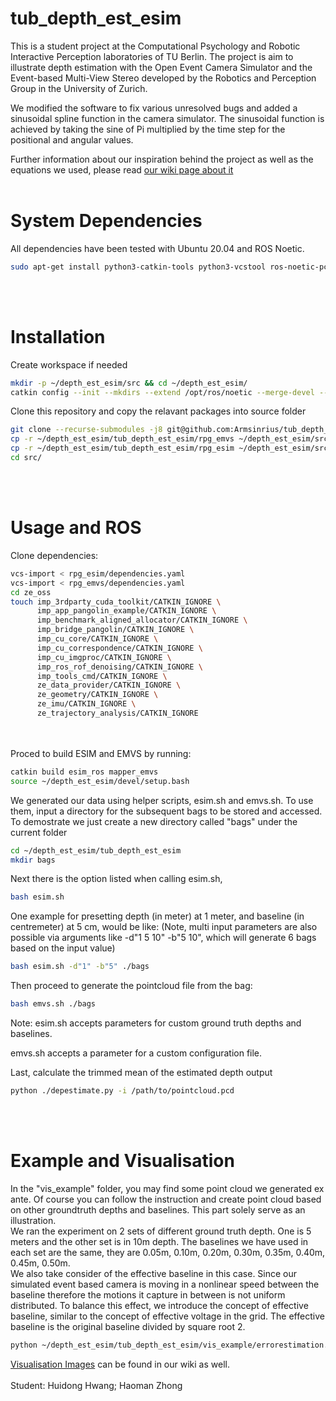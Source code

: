 # tub_depth_est_esim
This is a student project at the Computational Psychology and Robotic Interactive Perception laboratories of TU Berlin. The project is aim to illustrate depth estimation with the Open Event Camera Simulator and the Event-based Multi-View Stereo developed by the Robotics and Perception Group in the University of Zurich.

We modified the software to fix various unresolved bugs and added a sinusoidal spline function in the camera simulator. The sinusoidal function is achieved by taking the sine of Pi multiplied by the time step for the positional and angular values.

Further information about our inspiration behind the project as well as the equations we used, please read [our wiki page about it](https://github.com/Armsinrius/tub_depth_est_esim/wiki/Project-Idea)
<br /> <br />
# System Dependencies
All dependencies have been tested with Ubuntu 20.04 and ROS Noetic.

```bash
sudo apt-get install python3-catkin-tools python3-vcstool ros-noetic-pcl-ros libproj-dev libglfw3 libglfw3-dev libglm-dev ros-noetic-hector-trajectory-server
```
<br /> <br />
# Installation

Create workspace if needed
```bash
mkdir -p ~/depth_est_esim/src && cd ~/depth_est_esim/
catkin config --init --mkdirs --extend /opt/ros/noetic --merge-devel --cmake-args -DCMAKE_BUILD_TYPE=Release
```

Clone this repository and copy the relavant packages into source folder

```bash
git clone --recurse-submodules -j8 git@github.com:Armsinrius/tub_depth_est_esim.git
cp -r ~/depth_est_esim/tub_depth_est_esim/rpg_emvs ~/depth_est_esim/src
cp -r ~/depth_est_esim/tub_depth_est_esim/rpg_esim ~/depth_est_esim/src
cd src/
```
<br /> <br />
# Usage and ROS

Clone dependencies:

```bash
vcs-import < rpg_esim/dependencies.yaml
vcs-import < rpg_emvs/dependencies.yaml
cd ze_oss
touch imp_3rdparty_cuda_toolkit/CATKIN_IGNORE \
      imp_app_pangolin_example/CATKIN_IGNORE \
      imp_benchmark_aligned_allocator/CATKIN_IGNORE \
      imp_bridge_pangolin/CATKIN_IGNORE \
      imp_cu_core/CATKIN_IGNORE \
      imp_cu_correspondence/CATKIN_IGNORE \
      imp_cu_imgproc/CATKIN_IGNORE \
      imp_ros_rof_denoising/CATKIN_IGNORE \
      imp_tools_cmd/CATKIN_IGNORE \
      ze_data_provider/CATKIN_IGNORE \
      ze_geometry/CATKIN_IGNORE \
      ze_imu/CATKIN_IGNORE \
      ze_trajectory_analysis/CATKIN_IGNORE
```
<br /> <br />
Proced to build ESIM and EMVS by running:
```bash
catkin build esim_ros mapper_emvs
source ~/depth_est_esim/devel/setup.bash
```

We generated our data using helper scripts, esim.sh and emvs.sh. To use them, input a directory for the subsequent bags to be stored and accessed.
To demostrate we just create a new directory called "bags" under the current folder

```bash
cd ~/depth_est_esim/tub_depth_est_esim
mkdir bags 
```
Next there is the option listed when calling esim.sh, 
```bash
bash esim.sh
```
One example for presetting depth (in meter) at 1 meter, and baseline (in centremeter) at 5 cm, would be like: (Note, multi input parameters are also possible via arguments like -d"1 5 10" -b"5 10", which will generate 6 bags based on the input value)
```bash
bash esim.sh -d"1" -b"5" ./bags
```
Then proceed to generate the pointcloud file from the bag:
```bash
bash emvs.sh ./bags
```
Note:
esim.sh accepts parameters for custom ground truth depths and baselines.

emvs.sh accepts a parameter for a custom configuration file.

Last, calculate the trimmed mean of the estimated depth output
```bash
python ./depestimate.py -i /path/to/pointcloud.pcd
```
<br /> <br />
# Example and Visualisation
In the "vis_example" folder, you may find some point cloud we generated ex ante. Of course you can follow the instruction and create point cloud based on other groundtruth depths and baselines. This part solely serve as an illustration.<br />
We ran the experiment on 2 sets of different ground truth depth. One is 5 meters and the other set is in 10m depth. The baselines we have used in each set are the same, they are 0.05m, 0.10m, 0.20m, 0.30m, 0.35m, 0.40m, 0.45m, 0.50m. <br />
We also take consider of the effective baseline in this case. Since our simulated event based camera is moving in a nonlinear speed between the baseline therefore the motions it capture in between is not uniform distributed. To balance this effect, we introduce the concept of effective baseline, similar to the concept of effective voltage in the grid. The effective baseline is the original baseline divided by square root 2.

```bash
python ~/depth_est_esim/tub_depth_est_esim/vis_example/errorestimation.py
```
[Visualisation Images](https://github.com/Armsinrius/tub_depth_est_esim/wiki/Pictures-of-the-example-output) can be found in our wiki as well. <br /> <br />
Student: Huidong Hwang; Haoman Zhong

